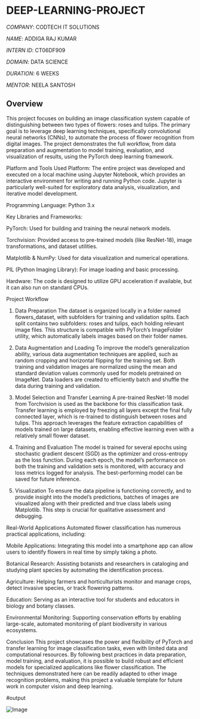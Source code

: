 # DEEP-LEARNING-PROJECT

*COMPANY*: CODTECH IT SOLUTIONS

*NAME*: ADDIGA RAJ KUMAR

*INTERN ID*: CT06DF909

*DOMAIN*: DATA SCIENCE

*DURATION*: 6 WEEKS

*MENTOR*: NEELA SANTOSH

## Overview
This project focuses on building an image classification system capable of distinguishing between two types of flowers: roses and tulips. The primary goal is to leverage deep learning techniques, specifically convolutional neural networks (CNNs), to automate the process of flower recognition from digital images. The project demonstrates the full workflow, from data preparation and augmentation to model training, evaluation, and visualization of results, using the PyTorch deep learning framework.

Platform and Tools Used
Platform:
The entire project was developed and executed on a local machine using Jupyter Notebook, which provides an interactive environment for writing and running Python code. Jupyter is particularly well-suited for exploratory data analysis, visualization, and iterative model development.

Programming Language:
Python 3.x

Key Libraries and Frameworks:

PyTorch: Used for building and training the neural network models.

Torchvision: Provided access to pre-trained models (like ResNet-18), image transformations, and dataset utilities.

Matplotlib & NumPy: Used for data visualization and numerical operations.

PIL (Python Imaging Library): For image loading and basic processing.

Hardware:
The code is designed to utilize GPU acceleration if available, but it can also run on standard CPUs.

Project Workflow
1. Data Preparation
The dataset is organized locally in a folder named flowers_dataset, with subfolders for training and validation splits. Each split contains two subfolders: roses and tulips, each holding relevant image files. This structure is compatible with PyTorch’s ImageFolder utility, which automatically labels images based on their folder names.

2. Data Augmentation and Loading
To improve the model’s generalization ability, various data augmentation techniques are applied, such as random cropping and horizontal flipping for the training set. Both training and validation images are normalized using the mean and standard deviation values commonly used for models pretrained on ImageNet. Data loaders are created to efficiently batch and shuffle the data during training and validation.

3. Model Selection and Transfer Learning
A pre-trained ResNet-18 model from Torchvision is used as the backbone for this classification task. Transfer learning is employed by freezing all layers except the final fully connected layer, which is re-trained to distinguish between roses and tulips. This approach leverages the feature extraction capabilities of models trained on large datasets, enabling effective learning even with a relatively small flower dataset.

4. Training and Evaluation
The model is trained for several epochs using stochastic gradient descent (SGD) as the optimizer and cross-entropy as the loss function. During each epoch, the model’s performance on both the training and validation sets is monitored, with accuracy and loss metrics logged for analysis. The best-performing model can be saved for future inference.

5. Visualization
To ensure the data pipeline is functioning correctly, and to provide insight into the model’s predictions, batches of images are visualized along with their predicted and true class labels using Matplotlib. This step is crucial for qualitative assessment and debugging.

Real-World Applications
Automated flower classification has numerous practical applications, including:

Mobile Applications:
Integrating this model into a smartphone app can allow users to identify flowers in real time by simply taking a photo.

Botanical Research:
Assisting botanists and researchers in cataloging and studying plant species by automating the identification process.

Agriculture:
Helping farmers and horticulturists monitor and manage crops, detect invasive species, or track flowering patterns.

Education:
Serving as an interactive tool for students and educators in biology and botany classes.

Environmental Monitoring:
Supporting conservation efforts by enabling large-scale, automated monitoring of plant biodiversity in various ecosystems.

Conclusion
This project showcases the power and flexibility of PyTorch and transfer learning for image classification tasks, even with limited data and computational resources. By following best practices in data preparation, model training, and evaluation, it is possible to build robust and efficient models for specialized applications like flower classification. The techniques demonstrated here can be readily adapted to other image recognition problems, making this project a valuable template for future work in computer vision and deep learning.

#output

 ![Image](https://github.com/user-attachments/assets/ed109440-6b07-479d-8a4d-9800dca7ad0c)
